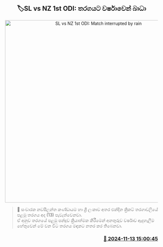 <p align='center'><b><h2 align='center' title='SL vs NZ 1st ODI: Match interrupted by rain'>🏷SL vs NZ 1st ODI: තරගයට වර්ෂාවෙන් බාධා</h2></b></p>
<p align='center'><img src='https://helakuru.sgp1.cdn.digitaloceanspaces.com/esana/images/lib/sl-vs-nz-1st-odi.jpg' width='600' alt='SL vs NZ 1st ODI: Match interrupted by rain'></p>

>📝 සංචාරක නවසීලන්ත කණ්ඩායම හා ශ්‍රී ලංකාව අතර එක්දින ක්‍රිකට් තරගාවලියේ පළමු තරගය අද (13) පැවැත්වෙනවා.<br>ඒ අනුව තරගයේ පළමු පන්දුව ක්‍රියාත්මක කිරීමෙන් අනතුරුව වර්ෂාව ඇදහැලීම හේතුවෙන් මේ වන විට තරගය මඳකට නතර කර තිබෙනවා.<br>

<h3 align='right'><a href='https://www.helakuru.lk/esana/p/105006/'>📅 2024-11-13 15:00:45</a></h3>
